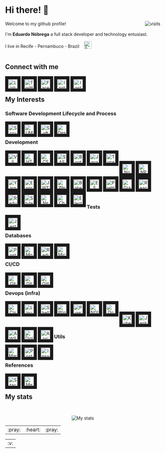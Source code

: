 # Hi there! :wave:

<img align="right" src="https://komarev.com/ghpvc/?username=ereshzealous&color=blueviolet&style=plastic)" alt="visits">

Welcome to my github profile!
<br/><br/>I'm __Eduardo Nóbrega__ a full stack developer and technology entusiast.

I live in Recife - Pernambuco - Brazil &nbsp;&nbsp; <img src="https://emojipedia-us.s3.dualstack.us-west-1.amazonaws.com/thumbs/120/google/274/flag-brazil_1f1e7-1f1f7.png" width="25" alt="Brazil" valign="bottom"/><br/><br/>

## Connect with me

<div align="center">
<a href="https://www.linkedin.com/in/efnobrega/" target="_blank"><img align="left" border="10" alt="Linkedin" height="30" src="https://img.shields.io/badge/-Linkedin-282A36.svg?logo=linkedin&logoColor=0077B5&style=flat" /></a>
<a href="https://twitter.com/efnobrega" target="_blank"><img align="left" border="10" alt="Twitter" height="30" src="https://img.shields.io/badge/-Twitter-282A36.svg?logo=twitter&logoColor=1DA1F2&style=flat" /></a>
<a href="https://www.facebook.com/efnobrega" target="_blank"><img align="left" border="10" alt="Facebook" height="30" src="https://img.shields.io/badge/-Facebook-282A36.svg?logo=facebook&logoColor=1877F2&style=flat" /></a>
<a href="https://www.instagram.com/efnobrega/?hl=pt" target="_blank"><img align="left" border="10" alt="Instagram" height="30" src="https://img.shields.io/badge/-Instagram-282A36.svg?logo=instagram&logoColor=E4405F&style=flat" /></a>
<a href="https://pt.stackoverflow.com/users/237135/eduardo-nóbrega" target="_blank"><img align="left" border="10" alt="Instagram" height="30" src="https://img.shields.io/badge/-Stack Overflow-282A36.svg?logo=stackoverflow&logoColor=FE7A16&style=flat" /></a>
</div>

<br/><br/>

## My Interests
### Software Development Lifecycle and Process

<div align="center">
  <img align="left" border="10" alt="Scrum" height="30" src="https://img.shields.io/badge/-Scrum-282A36.svg?logo=scrumalliance&logoColor=white&style=flat" />
  <img align="left" border="10" alt="UML" height="30" src="https://img.shields.io/badge/-UML-282A36.svg?logo=uml&logoColor=white&style=flat" />
  <img align="left" border="10" alt="Software Architecture" height="30" src="https://img.shields.io/badge/-Software Architecture-282A36.svg?logo=software&logoColor=white&style=flat" />
  <img align="left" border="10" alt="Design Patterns" height="30" src="https://img.shields.io/badge/-Design Patterns-282A36.svg?logo=DesignPatterns&logoColor=white&style=flat" />
</div>
  
<br/><br/>

### Development

<div align="center">
<img align="left" border="10" alt="VS Code" height="30" src="https://img.shields.io/badge/-VS Code-282A36.svg?logo=visual-studio-code&logoColor=007acc&style=flat" width="auto" />
<img align="left" border="10" alt="HTML 5" height="30" src="https://img.shields.io/badge/-HTML5-282A36.svg?logo=html5&logoColor=E34F26&style=flat" width="auto" />
<img align="left" border="10" alt="CSS 3" height="30" src="https://img.shields.io/badge/-CSS-282A36.svg?logo=css3&logoColor=1572B6&style=flat" width="auto" />
<img align="left" border="10" alt="SASS" height="30" src="https://img.shields.io/badge/-SASS-282A36.svg?logo=sass&logoColor=CC6699&style=flat" width="auto" />
<img align="left" border="10" alt="Bootstrap" height="30" src="https://img.shields.io/badge/-Bootstrap-282A36.svg?logo=bootstrap&logoColor=563D7C&style=flat" width="auto" />
<img align="left" border="10" alt="Javascript" height="30" src="https://img.shields.io/badge/-Javascript-282A36.svg?logo=javascript&logoColor=F7DF1E&style=flat" width="auto" />
<img align="left" border="10" alt="Typescript" height="30" src="https://img.shields.io/badge/-Typescript-282A36.svg?logo=typescript&logoColor=007ACC&style=flat" width="auto" /><br/><br/>
<img align="left" border="10" alt="Node JS" height="30" src="https://img.shields.io/badge/-Node Js-282A36.svg?logo=node.js&logoColor=43853D&style=flat" width="auto" />
<img align="left" border="10" alt="NPM" height="30" src="https://img.shields.io/badge/-NPM-282A36.svg?logo=npm&logoColor=CB3837&style=flat" width="auto" />
<img align="left" border="10" alt="Yarn" height="30" src="https://img.shields.io/badge/-Yarn-282A36.svg?logo=yarn&logoColor=2C8EBB&style=flat" width="auto" />
<img align="left" border="10" alt="Express" height="30" src="https://img.shields.io/badge/-Express-282A36.svg?logo=express&logoColor=404D59&style=flat" width="auto" />
<img align="left" border="10" alt="JWT" height="30" src="https://img.shields.io/badge/-JWT-282A36.svg?logo=json-web-tokens&logoColor=D63AFF&style=flat"  width="auto"/>
<img align="left" border="10" alt="Webpack" height="30" src="https://img.shields.io/badge/-Webpack-282A36.svg?logo=webpack&logoColor=5299C8&style=flat" width="auto" />
<img align="left" border="10" alt="Babel" height="30" src="https://img.shields.io/badge/-Babel-282A36.svg?logo=babel&logoColor=F5DA55&style=flat" width="auto" />
<img align="left" border="10" alt="ES Lint" height="30" src="https://img.shields.io/badge/-ES Lint-282A36.svg?logo=eslint&logoColor=4B32C3&style=flat" width="auto" /><br/><br/>
<img align="left" border="10" alt="Prettier" height="30" src="https://img.shields.io/badge/-Prettier-282A36.svg?logo=prettier&logoColor=F8BC45&style=flat" width="auto" />
<img align="left" border="10" alt="Graph QL" height="30" src="https://img.shields.io/badge/-Graph QL-282A36.svg?logo=graphql&logoColor=E10098&style=flat" width="auto" />
<img align="left" border="10" alt="React" height="30" src="https://img.shields.io/badge/-React-282A36.svg?logo=react&logoColor=20232A&style=flat" width="auto" />
<img align="left" border="10" alt="Redux" height="30" src="https://img.shields.io/badge/-Redux-282A36.svg?logo=redux&logoColor=593D88&style=flat" width="auto" />
<img align="left" border="10" alt="Styled Components" height="30" src="https://img.shields.io/badge/-Styled Components-282A36.svg?logo=styled-components&logoColor=white&style=flat" width="auto" />
<img align="left" border="10" alt="Next.Js" height="30" src="https://img.shields.io/badge/-Next.Js-282A36.svg?logo=next.js&logoColor=000000&style=flat" width="auto" /><br/><br/>
<img align="left" border="10" alt="Chart Js" height="30" src="https://img.shields.io/badge/-Chart Js-282A36.svg?logo=chart.js&logoColor=FF6384&style=flat" width="auto" />
<img align="left" border="10" alt="Electron" height="30" src="https://img.shields.io/badge/-Electron-282A36.svg?logo=electron&logoColor=white&style=flat" width="auto" />
</div>

<br/><br/>

### Tests

<div align="center">
<img align="left" border="10" alt="Jest" height="30" src="https://img.shields.io/badge/-Jest-282A36.svg?logo=jest&logoColor=C21325&style=flat" width="auto" />
</div>

<br/><br/>

### Databases

<div align="center">
<img align="left" border="10" alt="Postgres" height="30" src="https://img.shields.io/badge/-Postgres-282A36.svg?logo=postgresql&logoColor=316192&style=flat"  width="auto"/>
<img align="left" border="10" alt="Mongo DB" height="30" src="https://img.shields.io/badge/-Mongo DB-282A36.svg?logo=mongodb&logoColor=4EA94B&style=flat" width="auto" />
<img align="left" border="10" alt="Redis" height="30" src="https://img.shields.io/badge/-Redis-282A36.svg?logo=redis&logoColor=23DD0031&style=flat" width="auto" />
<img align="left" border="10" alt="Microsoft SQL Server" height="30" src="https://img.shields.io/badge/-Microsoft SQL Server-282A36.svg?logo=microsoft-sql-server&logoColor=CC2927&style=flat" width="auto" />
</div>

<br/><br/>

### CI/CD

<div align="center">
<img align="left" border="10" alt="Git" height="30" src="https://img.shields.io/badge/-Git-282A36.svg?logo=git&logoColor=orange&style=flat" width="auto" />
<img align="left" border="10" alt="Github" height="30" src="https://img.shields.io/badge/-Github-282A36.svg?logo=github&logoColor=white&style=flat" width="auto" />
<img align="left" border="10" alt="Gitlab" height="30" src="https://img.shields.io/badge/-Gitlab-282A36.svg?logo=gitlab&logoColor=white&style=flat" width="auto" />
</div>

<br/><br/>

### Devops (infra)

<div align="center">
<img align="left" border="10" alt="Cisco" height="30" src="https://img.shields.io/badge/-Cisco-282A36.svg?logo=cisco&logoColor=049FD9&style=flat" width="auto" />
<img align="left" border="10" alt="Linux" height="30" src="https://img.shields.io/badge/-Linux-282A36.svg?logo=linux&logoColor=E95420&style=flat" width="auto" />
<img align="left" border="10" alt="Shell Script" height="30" src="https://img.shields.io/badge/-Shell Script-282A36.svg?logo=gnu-bash&logoColor=121011&style=flat" width="auto" />
<img align="left" border="10" alt="Windows" height="30" src="https://img.shields.io/badge/-Windows-282A36.svg?logo=windows&logoColor=0078D6&style=flat" width="auto" />
<img align="left" border="10" alt="Powershell" height="30" src="https://img.shields.io/badge/-Powershell-282A36.svg?logo=powershell&logoColor=5391FE&style=flat" width="auto" />
<img align="left" border="10" alt="NGINX" height="30" src="https://img.shields.io/badge/-NGINX-282A36.svg?logo=nginx&logoColor=009639&style=flat" width="auto" />
<img align="left" border="10" alt="Docker" height="30" src="https://img.shields.io/badge/-Docker-282A36.svg?logo=docker&logoColor=2CA5E0&style=flat"  width="auto"/><br/><br/>
<img align="left" border="10" alt="Kubernetes" height="30" src="https://img.shields.io/badge/-Kubernetes-282A36.svg?logo=kubernetes&logoColor=2E73DA&style=flat" width="auto" />
<img align="left" border="10" alt="Jenkins" height="30" src="https://img.shields.io/badge/-Jenkins-282A36.svg?logo=jenkins&logoColor=D24939&style=flat" width="auto" />
<img align="left" border="10" alt="AWS" height="30" src="https://img.shields.io/badge/-AWS-282A36.svg?logo=amazon-aws&logoColor=ff9900&style=flat" width="auto" />
<img align="left" border="10" alt="Digital OCean" height="30" src="https://img.shields.io/badge/-Digital Ocean-282A36.svg?logo=digitalocean&logoColor=0080FF&style=flat" width="auto" />
<img align="left" border="10" alt="Ansible" height="30" src="https://img.shields.io/badge/-Ansible-282A36.svg?logo=ansible&logoColor=191817&style=flat" width="auto" />
</div>

<br/><br/>

### Utils

<div align="center">
<img align="left" border="10" alt="Markdown" height="30" src="https://img.shields.io/badge/-Markdown-282A36.svg?logo=markdown&logoColor=000000&style=flat" width="auto" />
<img align="left" border="10" alt="Postman" height="30" src="https://img.shields.io/badge/-Postman-282A36.svg?logo=postman&logoColor=FF6C37&style=flat" width="auto" />
<img align="left" border="10" alt="Insomnia" height="30" src="https://img.shields.io/badge/-Insomnia-282A36.svg?logo=insomnia&logoColor=5849be&style=flat" width="auto" />
</div>

<br/><br/>

### References

<div align="center">
<img align="left" border="10" alt="Stack Overflow" height="30" src="https://img.shields.io/badge/-Stack Overflow-282A36.svg?logo=stackoverflow&logoColor=FE7A16&style=flat" width="auto" />
  <img align="left" border="10" alt="Medium" height="30" src="https://img.shields.io/badge/-Medium-282A36.svg?logo=medium&logoColor=000000&style=flat" width="auto" />
</div>

<br/><br/>

## My stats ##

<br>
<p align="center"><img alt="My stats" src="https://github-readme-stats.vercel.app/api?username=enobrega&show_icons=true&theme=dracula"></p>

<table align="center"><tr><td>:pray:</td><td>:heart:</td><td>:pray:</td></tr></table>
<table align="center"><tr><td>:v:</td></tr></table>
